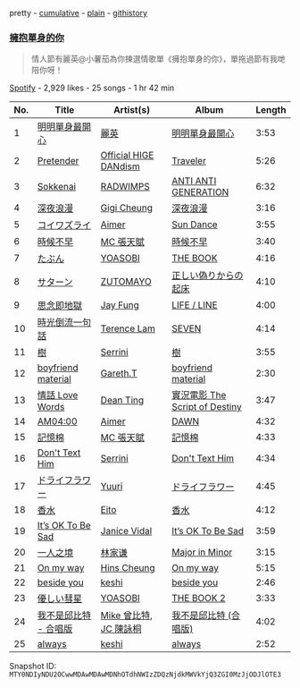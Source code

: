 pretty - [cumulative](/playlists/cumulative/37i9dQZF1DX7QHBSGN4rag.md) - [plain](/playlists/plain/37i9dQZF1DX7QHBSGN4rag) - [githistory](https://github.githistory.xyz/mackorone/spotify-playlist-archive/blob/main/playlists/plain/37i9dQZF1DX7QHBSGN4rag)

### [擁抱單身的你](https://open.spotify.com/playlist/37i9dQZF1DX7QHBSGN4rag)

> 情人節有麗英@小薯茄為你揀選情歌單《擁抱單身的你》，單拖過節有我哋陪你呀！

[Spotify](https://open.spotify.com/user/spotify) - 2,929 likes - 25 songs - 1 hr 42 min

| No. | Title | Artist(s) | Album | Length |
|---|---|---|---|---|
| 1 | [明明單身最開心](https://open.spotify.com/track/4tEhLCTI4gaDA3uyuuA2sR) | [麗英](https://open.spotify.com/artist/0Ikg5QGqfXvrtaSosMFruS) | [明明單身最開心](https://open.spotify.com/album/6XTBlKsMZ63NzNDO6MhSN6) | 3:53 |
| 2 | [Pretender](https://open.spotify.com/track/15HNdxGKNCIO9pgaY4n7FU) | [Official HIGE DANdism](https://open.spotify.com/artist/5Vo1hnCRmCM6M4thZCInCj) | [Traveler](https://open.spotify.com/album/17gzvH2FPpVhpuqalLFi9j) | 5:26 |
| 3 | [Sokkenai](https://open.spotify.com/track/1rYg6v89UhWyPMbr8uf4fl) | [RADWIMPS](https://open.spotify.com/artist/1EowJ1WwkMzkCkRomFhui7) | [ANTI ANTI GENERATION](https://open.spotify.com/album/59jm6kUIwtwx5tk6jWOUMv) | 6:32 |
| 4 | [深夜浪漫](https://open.spotify.com/track/5V17L4QLIZpZ3sZtgHlmej) | [Gigi Cheung](https://open.spotify.com/artist/56KP7DzAzkI8AlAKbt4N6t) | [深夜浪漫](https://open.spotify.com/album/3DfW1z9k62nYQ4s4XJh7Gi) | 3:16 |
| 5 | [コイワズライ](https://open.spotify.com/track/0ZiO07cHvb675UDaKB1iix) | [Aimer](https://open.spotify.com/artist/0bAsR2unSRpn6BQPEnNlZm) | [Sun Dance](https://open.spotify.com/album/0FNWMFyb0nLCCHucsDfxmA) | 3:55 |
| 6 | [時候不早](https://open.spotify.com/track/433FK3gktWwmjkAPMSqVNO) | [MC 張天賦](https://open.spotify.com/artist/5tRk0bqMQubKAVowp35XtC) | [時候不早](https://open.spotify.com/album/7fBnsOe1M8Ineu5Y1FQ5C4) | 3:40 |
| 7 | [たぶん](https://open.spotify.com/track/398dL22bDbKbAmiOnPaq7o) | [YOASOBI](https://open.spotify.com/artist/64tJ2EAv1R6UaZqc4iOCyj) | [THE BOOK](https://open.spotify.com/album/1xhO0GSoezdPJcSuNe1ySv) | 4:16 |
| 8 | [サターン](https://open.spotify.com/track/3Vd6MNEn1aLRvddvuNWYw1) | [ZUTOMAYO](https://open.spotify.com/artist/38WbKH6oKAZskBhqDFA8Uj) | [正しい偽りからの起床](https://open.spotify.com/album/61fHzNeb76p8ATYvlhO4rI) | 4:10 |
| 9 | [思念即地獄](https://open.spotify.com/track/2ErvKBSqOFppMUdKusLnsW) | [Jay Fung](https://open.spotify.com/artist/4EXI1ieJe2VDbvNsKOaNQL) | [LIFE / LINE](https://open.spotify.com/album/5COhcdEYRQm7wFjsfB8NxA) | 4:00 |
| 10 | [時光倒流一句話](https://open.spotify.com/track/1V7V9ekndGc7vqE3hVUKmA) | [Terence Lam](https://open.spotify.com/artist/3tvtGR8HzMHDbkLeZrFiBI) | [SEVEN](https://open.spotify.com/album/3jNEnRhkbV5FvHeX6ENm8o) | 4:14 |
| 11 | [樹](https://open.spotify.com/track/2QYGFCVQTALeyYGNvKHn9T) | [Serrini](https://open.spotify.com/artist/0u3m5Sy2zsq4Gk0aduH9s7) | [樹](https://open.spotify.com/album/4RcQZBChNpUMXKcJmF5ErJ) | 3:55 |
| 12 | [boyfriend material](https://open.spotify.com/track/20dYdhOwY8nfGsVaIockAR) | [Gareth.T](https://open.spotify.com/artist/6R57JlNKlnNrYaji0vw8xx) | [boyfriend material](https://open.spotify.com/album/1puIY6s30W5p5r5X3NjVIU) | 2:30 |
| 13 | [情話 Love Words](https://open.spotify.com/track/2mqrGZKVIRndh1LdvvVWyJ) | [Dean Ting](https://open.spotify.com/artist/6dUdiLuCRuJ7FiuIntTPEJ) | [實況電影 The Script of Destiny](https://open.spotify.com/album/56kaeeJrbmYhzljRlURK30) | 3:47 |
| 14 | [AM04:00](https://open.spotify.com/track/0JVYnGAj810LESnFmfaVhF) | [Aimer](https://open.spotify.com/artist/0bAsR2unSRpn6BQPEnNlZm) | [DAWN](https://open.spotify.com/album/7EHV2huu8yHAsPjzgmUjka) | 4:32 |
| 15 | [記憶棉](https://open.spotify.com/track/1ZrnCyms7CBYsCvkkVIkt8) | [MC 張天賦](https://open.spotify.com/artist/5tRk0bqMQubKAVowp35XtC) | [記憶棉](https://open.spotify.com/album/6uWrUpmYlVSBmJ6RkCW4QE) | 4:33 |
| 16 | [Don't Text Him](https://open.spotify.com/track/3pSWo5ebAl4xiXXqym6rEo) | [Serrini](https://open.spotify.com/artist/0u3m5Sy2zsq4Gk0aduH9s7) | [Don't Text Him](https://open.spotify.com/album/1E5h69F88qemJq7si8rLrW) | 4:34 |
| 17 | [ドライフラワー](https://open.spotify.com/track/7dH0dpi751EoguDDg3xx6J) | [Yuuri](https://open.spotify.com/artist/0ixzjrK1wkN2zWBXt3VW3W) | [ドライフラワー](https://open.spotify.com/album/69BzgmDXpLIPQI4tUGuLZM) | 4:45 |
| 18 | [香水](https://open.spotify.com/track/2iOvMtA1u9s95NF6mJDOuT) | [Eito](https://open.spotify.com/artist/32QmJ5obSke8YKDbQvVPUx) | [香水](https://open.spotify.com/album/2j4rz2ZQnQZaZeVqGQGRdl) | 4:12 |
| 19 | [It’s OK To Be Sad](https://open.spotify.com/track/0up477QX11ffSLneXa0xHA) | [Janice Vidal](https://open.spotify.com/artist/68gYAqni9tSrACmLCp4qoM) | [It’s OK To Be Sad](https://open.spotify.com/album/5HJdjpBgRxl4XcMuimvho9) | 3:59 |
| 20 | [一人之境](https://open.spotify.com/track/3ilTQO14TAKKX5VUmBxqOb) | [林家谦](https://open.spotify.com/artist/37BuD8Qik8kee0EB7EI3sY) | [Major in Minor](https://open.spotify.com/album/344YIrU6qwfbdrhoSXHv6m) | 3:15 |
| 21 | [On my way](https://open.spotify.com/track/79letQC8rVM851Cz2ORR0z) | [Hins Cheung](https://open.spotify.com/artist/2MVfNjocvNrE03cQuxpsWK) | [On my way](https://open.spotify.com/album/2LBrOLQkQo3sisQP3v11ZT) | 5:15 |
| 22 | [beside you](https://open.spotify.com/track/1Fhb9iJPufNMZSwupsXiRe) | [keshi](https://open.spotify.com/artist/3pc0bOVB5whxmD50W79wwO) | [beside you](https://open.spotify.com/album/3boOG8cQ8szHDizPKUyBFD) | 2:46 |
| 23 | [優しい彗星](https://open.spotify.com/track/5MUb136to9lnJLfIy5FZKI) | [YOASOBI](https://open.spotify.com/artist/64tJ2EAv1R6UaZqc4iOCyj) | [THE BOOK 2](https://open.spotify.com/album/5uStDUB4nlmItpz2AYlFtd) | 3:33 |
| 24 | [我不是邱比特 \- 合唱版](https://open.spotify.com/track/2TPOTSNzJKfVRN39ALLZbw) | [Mike 曾比特](https://open.spotify.com/artist/33oY0RTyXAMYBM6QSImuo7), [JC 陳詠桐](https://open.spotify.com/artist/757epCpvbpqyBoMMzbIC3g) | [我不是邱比特 \(合唱版\)](https://open.spotify.com/album/2zEMj01nJpqJ5Ilsztc1QU) | 4:02 |
| 25 | [always](https://open.spotify.com/track/26dXOkhzMxLLNaUXt77HQc) | [keshi](https://open.spotify.com/artist/3pc0bOVB5whxmD50W79wwO) | [always](https://open.spotify.com/album/37FLvUnF5qC1LZBNCWqG1A) | 2:52 |

Snapshot ID: `MTY0NDIyNDU2OCwwMDAwMDAwMDNhOTdhNWIzZDQzNjdkMWVkYjQ3ZGI0MzJjODJlOTE3`
